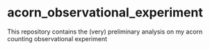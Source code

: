 # acorn_observational_experiment
This repository contains the (very) preliminary analysis on my acorn counting observational experiment
